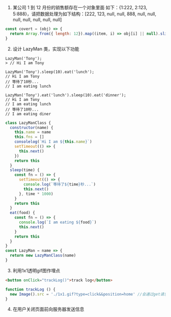 1. 某公司 1 到 12 月份的销售额存在一个对象里面 如下：{1:222, 2:123, 5:888}，请把数据处理为如下结构：[222, 123, null, null, 888, null, null, null, null, null, null, null]

```js
const covert = (obj) => {
  return Array.from({ length: 12}).map((item, i) => obj[i] || null).slice(1)
}
```

2. 设计 LazyMan 类，实现以下功能

```
LazyMan('Tony');
> // Hi I am Tony

LazyMan('Tony').sleep(10).eat('lunch');
// Hi I am Tony
// 等待了10秒...
// I am eating lunch

LazyMan('Tony').eat('lunch').sleep(10).eat('dinner');
// Hi I am Tony
// I am eating lunch
// 等待了10秒...
// I am eating diner
```

```js
class LazyManClass {
  constructor(name) {
    this.name = name
    this.fns = []
    consolelog(`Hi I am ${this.name}`)
    setTimeout(() => {
      this.next()
    })
    return this
  }
  sleep(time) {
    const fn = () => {
      setTimeout(() => {
        console.log(`等待了${time}秒...`)
        this.next()
      }, time * 1000)
    }
    return this
  }
  eat(food) {
    const fn = () => {
      console.log(`I am eating ${food}`) 
      this.next()
    }
    return this
  }
} 
const LazyMan = name => {
  return new LazyManClass(name)
}
```

3. 利用1x1透明gif图作埋点
```html
<button onClick="trackLog()">track log</button>
```
```js
function trackLog () {
  new Image().src = './1x1.gif?type=click&&position=home' //会通过get请求向服务器发送 
}
```

4. 在用户关闭页面前向服务器发送信息 
